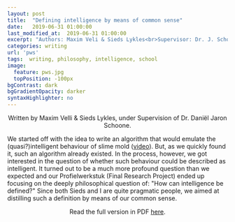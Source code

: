 ```yaml
---
layout: post
title:  "Defining intelligence by means of common sense"
date:   2019-06-31 01:00:00
last_modified_at:  2019-06-31 01:00:00
excerpt: "Authors: Maxim Veli & Sieds Lykles<br>Supervisor: Dr. J. Schoone"
categories: writing
url: 'pws'
tags:  writing, philosophy, intelligence, school
image:
  feature: pws.jpg
  topPosition: -100px
bgContrast: dark
bgGradientOpacity: darker
syntaxHighlighter: no
--- 
```


<p style="text-align: center">Written by Maxim Velli & Sieds Lykles, under Supervision of Dr. Daniël Jaron Schoone.</p>
<p>We started off with the idea to write an algorithm that would emulate the (quasi?)intelligent behaviour of slime mold (<a href="https://www.youtube.com/watch?v=2UxGrde1NDA">video</a>). But, as we quickly found it, such an algorithm already existed. In the process, however, we got interested in the question of whether such behaviour could be described as intelligent. It turned out to be a much more profound question than we expected and our Profielwerkstuk (Final Research Project) ended up focusing on the deeply philosophical question of: "How can intelligence be defined?" Since both Sieds and I are quite pragmatic people, we aimed at distilling such a definition by means of our common sense. 
<p style="text-align: center"><a style="text-decoration: none" href="assets/pws.pdf">Read the full version in PDF <u>here</u>.</a></p>